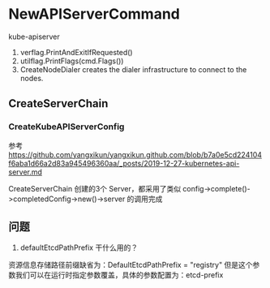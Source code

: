 # NewAPIServerCommand
kube-apiserver
1. verflag.PrintAndExitIfRequested()
2. utilflag.PrintFlags(cmd.Flags())
3. CreateNodeDialer creates the dialer infrastructure to connect to the nodes.


## CreateServerChain
### CreateKubeAPIServerConfig
参考 https://github.com/yangxikun/yangxikun.github.com/blob/b7a0e5cd224104f6aba1d66a2d83a945496360aa/_posts/2019-12-27-kubernetes-api-server.md

CreateServerChain 创建的3个 Server，都采用了类似 config->complete()->completedConfig->new()->server 的调用完成

## 问题
1. defaultEtcdPathPrefix 干什么用的？

资源信息存储路径前缀缺省为：DefaultEtcdPathPrefix = "registry"
但是这个参数我们可以在运行时指定参数覆盖，具体的参数配置为：etcd-prefix



